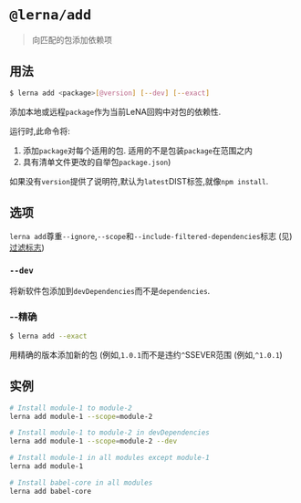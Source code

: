 
# `@lerna/add`

> 向匹配的包添加依赖项

## 用法

```sh
$ lerna add <package>[@version] [--dev] [--exact]
```

添加本地或远程`package`作为当前LeNA回购中对包的依赖性. 

运行时,此命令将: 

1.  添加`package`对每个适用的包. 适用的不是包装`package`在范围之内
2.  具有清单文件更改的自举包`package.json`) 

如果没有`version`提供了说明符,默认为`latest`DIST标签,就像`npm install`.

## 选项

`lerna add`尊重`--ignore`,`--scope`和`--include-filtered-dependencies`标志 (见) [过滤标志](https://www.npmjs.com/package/@lerna/filter-options)) 

### `--dev`

将新软件包添加到`devDependencies`而不是`dependencies`.

### --精确

```sh
$ lerna add --exact
```

用精确的版本添加新的包 (例如,`1.0.1`而不是违约`^`SSEVER范围 (例如,`^1.0.1`) 

## 实例

```sh
# Install module-1 to module-2
lerna add module-1 --scope=module-2

# Install module-1 to module-2 in devDependencies
lerna add module-1 --scope=module-2 --dev

# Install module-1 in all modules except module-1
lerna add module-1

# Install babel-core in all modules
lerna add babel-core
```
